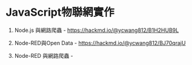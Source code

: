 # JavaScript物聯網實作

1. Node.js 與網路爬蟲 - https://hackmd.io/@ycwang812/B1H2HUB9L

2. Node-RED與Open Data - https://hackmd.io/@ycwang812/BJ70qrajU

3. Node-RED 與網路爬蟲 - 
